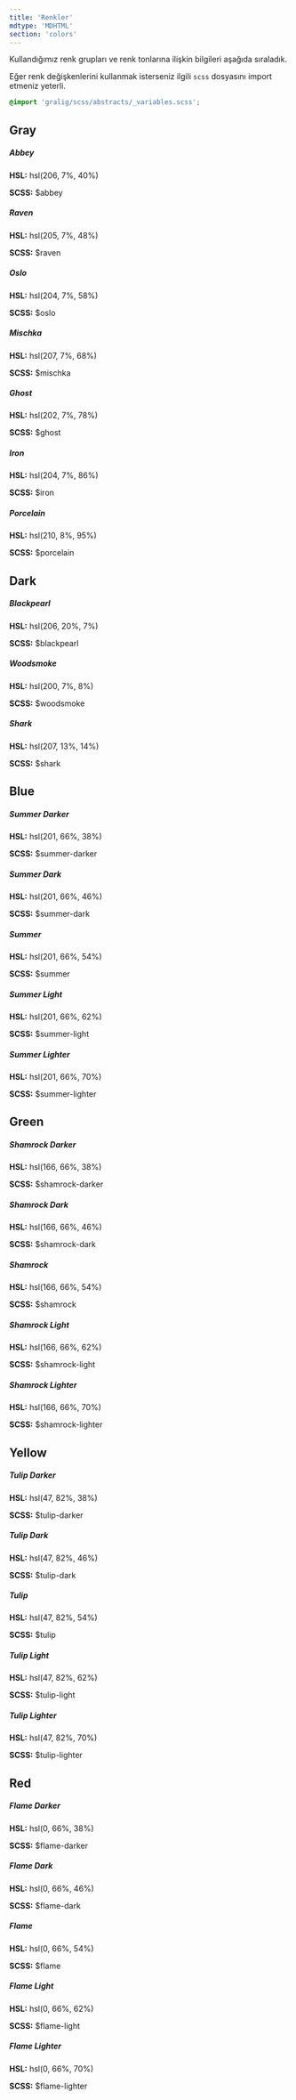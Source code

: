 ```yaml
---
title: 'Renkler'
mdtype: 'MDHTML'
section: 'colors'
---
```


Kullandığımız renk grupları ve renk tonlarına ilişkin bilgileri aşağıda sıraladık.

Eğer renk değişkenlerini kullanmak isterseniz ilgili `scss` dosyasını import etmeniz yeterli.

```scss
@import 'gralig/scss/abstracts/_variables.scss';
```

## Gray
  <div class="card card-horizontal card-media-left">
    <div class="card-media-wrapper">
      <div class="color-box abbey-bg"></div>
    </div>
    <div class="card-content">
      <h5 class="card-title">Abbey</h5>
      <div class="card-body">
        <p><strong>HSL:</strong> hsl(206, 7%, 40%)</p>
        <p><strong>SCSS:</strong> $abbey</p>
      </div>
    </div>
  </div>
  <div class="card card-horizontal card-media-left">
    <div class="card-media-wrapper">
      <div class="color-box raven-bg"></div>
    </div>
    <div class="card-content">
      <h5 class="card-title">Raven</h5>
      <div class="card-body">
        <p><strong>HSL:</strong> hsl(205, 7%, 48%)</p>
        <p><strong>SCSS:</strong> $raven</p>
      </div>
    </div>
  </div>
  <div class="card card-horizontal card-media-left">
    <div class="card-media-wrapper">
      <div class="color-box oslo-bg"></div>
    </div>
    <div class="card-content">
      <h5 class="card-title">Oslo</h5>
      <div class="card-body">
        <p><strong>HSL:</strong> hsl(204, 7%, 58%)</p>
        <p><strong>SCSS:</strong> $oslo</p>
      </div>
    </div>
  </div>
  <div class="card card-horizontal card-media-left">
    <div class="card-media-wrapper">
      <div class="color-box mischka-bg"></div>
    </div>
    <div class="card-content">
      <h5 class="card-title">Mischka</h5>
      <div class="card-body">
        <p><strong>HSL:</strong> hsl(207, 7%, 68%)</p>
        <p><strong>SCSS:</strong> $mischka</p>
      </div>
    </div>
  </div>

  <div class="card card-horizontal card-media-left">
    <div class="card-media-wrapper">
      <div class="color-box ghost-bg"></div>
    </div>
    <div class="card-content">
      <h5 class="card-title">Ghost</h5>
      <div class="card-body">
        <p><strong>HSL:</strong> hsl(202, 7%, 78%)</p>
        <p><strong>SCSS:</strong> $ghost</p>
      </div>
    </div>
  </div>

  <div class="card card-horizontal card-media-left">
    <div class="card-media-wrapper">
      <div class="color-box iron-bg"></div>
    </div>
    <div class="card-content">
      <h5 class="card-title">Iron</h5>
      <div class="card-body">
        <p><strong>HSL:</strong> hsl(204, 7%, 86%)</p>
        <p><strong>SCSS:</strong> $iron</p>
      </div>
    </div>
  </div>
  <div class="card card-horizontal card-media-left">
    <div class="card-media-wrapper">
      <div class="color-box porcelain-bg"></div>
    </div>
    <div class="card-content">
      <h5 class="card-title">Porcelain</h5>
      <div class="card-body">
        <p><strong>HSL:</strong> hsl(210, 8%, 95%)</p>
        <p><strong>SCSS:</strong> $porcelain</p>
      </div>
    </div>
  </div>

## Dark

  <div class="card card-horizontal card-media-left">
    <div class="card-media-wrapper">
      <div class="color-box blackpearl-bg"></div>
    </div>
    <div class="card-content">
      <h5 class="card-title">Blackpearl</h5>
      <div class="card-body">
        <p><strong>HSL:</strong> 	hsl(206, 20%, 7%)</p>
        <p><strong>SCSS:</strong> $blackpearl</p>
      </div>
    </div>
  </div>

  <div class="card card-horizontal card-media-left">
    <div class="card-media-wrapper">
      <div class="color-box woodsmoke-bg"></div>
    </div>
    <div class="card-content">
      <h5 class="card-title">Woodsmoke</h5>
      <div class="card-body">
        <p><strong>HSL:</strong> hsl(200, 7%, 8%)</p>
        <p><strong>SCSS:</strong> $woodsmoke</p>
      </div>
    </div>
  </div>

  <div class="card card-horizontal card-media-left">
    <div class="card-media-wrapper">
      <div class="color-box shark-bg"></div>
    </div>
    <div class="card-content">
      <h5 class="card-title">Shark</h5>
      <div class="card-body">
        <p><strong>HSL:</strong> hsl(207, 13%, 14%)</p>
        <p><strong>SCSS:</strong> $shark</p>
      </div>
    </div>
  </div>

## Blue

  <div class="card card-horizontal card-media-left">
    <div class="card-media-wrapper">
      <div class="color-box summer-darker-bg"></div>
    </div>
    <div class="card-content">
      <h5 class="card-title">Summer Darker</h5>
      <div class="card-body">
        <p><strong>HSL:</strong> hsl(201, 66%, 38%)</p>
        <p><strong>SCSS:</strong> $summer-darker</p>
      </div>
    </div>
  </div>
  <div class="card card-horizontal card-media-left">
    <div class="card-media-wrapper">
      <div class="color-box summer-dark-bg"></div>
    </div>
    <div class="card-content">
      <h5 class="card-title">Summer Dark</h5>
      <div class="card-body">
        <p><strong>HSL:</strong> hsl(201, 66%, 46%)</p>
        <p><strong>SCSS:</strong> $summer-dark</p>
      </div>
    </div>
  </div>
  <div class="card card-horizontal card-media-left">
    <div class="card-media-wrapper">
      <div class="color-box summer-bg"></div>
    </div>
    <div class="card-content">
      <h5 class="card-title">Summer</h5>
      <div class="card-body">
        <p><strong>HSL:</strong> hsl(201, 66%, 54%)</p>
        <p><strong>SCSS:</strong> $summer</p>
      </div>
    </div>
  </div>
  <div class="card card-horizontal card-media-left">
    <div class="card-media-wrapper">
      <div class="color-box summer-light-bg"></div>
    </div>
    <div class="card-content">
      <h5 class="card-title">Summer Light</h5>
      <div class="card-body">
        <p><strong>HSL:</strong> hsl(201, 66%, 62%)</p>
        <p><strong>SCSS:</strong> $summer-light</p>
      </div>
    </div>
  </div>
  <div class="card card-horizontal card-media-left">
    <div class="card-media-wrapper">
      <div class="color-box summer-lighter-bg"></div>
    </div>
    <div class="card-content">
      <h5 class="card-title">Summer Lighter</h5>
      <div class="card-body">
        <p><strong>HSL:</strong> hsl(201, 66%, 70%)</p>
        <p><strong>SCSS:</strong> $summer-lighter</p>
      </div>
    </div>
  </div>

## Green

  <div class="card card-horizontal card-media-left">
    <div class="card-media-wrapper">
      <div class="color-box shamrock-darker-bg"></div>
    </div>
    <div class="card-content">
      <h5 class="card-title">Shamrock Darker</h5>
      <div class="card-body">
        <p><strong>HSL:</strong> hsl(166, 66%, 38%)</p>
        <p><strong>SCSS:</strong> $shamrock-darker</p>
      </div>
    </div>
  </div>
  <div class="card card-horizontal card-media-left">
    <div class="card-media-wrapper">
      <div class="color-box shamrock-dark-bg"></div>
    </div>
    <div class="card-content">
      <h5 class="card-title">Shamrock Dark</h5>
      <div class="card-body">
        <p><strong>HSL:</strong> hsl(166, 66%, 46%)</p>
        <p><strong>SCSS:</strong> $shamrock-dark</p>
      </div>
    </div>
  </div>
  <div class="card card-horizontal card-media-left">
    <div class="card-media-wrapper">
      <div class="color-box shamrock-bg"></div>
    </div>
    <div class="card-content">
      <h5 class="card-title">Shamrock</h5>
      <div class="card-body">
        <p><strong>HSL:</strong> hsl(166, 66%, 54%)</p>
        <p><strong>SCSS:</strong> $shamrock</p>
      </div>
    </div>
  </div>
  <div class="card card-horizontal card-media-left">
    <div class="card-media-wrapper">
      <div class="color-box shamrock-light-bg"></div>
    </div>
    <div class="card-content">
      <h5 class="card-title">Shamrock Light</h5>
      <div class="card-body">
        <p><strong>HSL:</strong> hsl(166, 66%, 62%)</p>
        <p><strong>SCSS:</strong> $shamrock-light</p>
      </div>
    </div>
  </div>
  <div class="card card-horizontal card-media-left">
    <div class="card-media-wrapper">
      <div class="color-box shamrock-lighter-bg"></div>
    </div>
    <div class="card-content">
      <h5 class="card-title">Shamrock Lighter</h5>
      <div class="card-body">
        <p><strong>HSL:</strong> hsl(166, 66%, 70%)</p>
        <p><strong>SCSS:</strong> $shamrock-lighter</p>
      </div>
    </div>
  </div>

## Yellow

  <div class="card card-horizontal card-media-left">
    <div class="card-media-wrapper">
      <div class="color-box tulip-darker-bg"></div>
    </div>
    <div class="card-content">
      <h5 class="card-title">Tulip Darker</h5>
      <div class="card-body">
        <p><strong>HSL:</strong> hsl(47, 82%, 38%)</p>
        <p><strong>SCSS:</strong> $tulip-darker</p>
      </div>
    </div>
  </div>
  <div class="card card-horizontal card-media-left">
    <div class="card-media-wrapper">
      <div class="color-box tulip-dark-bg"></div>
    </div>
    <div class="card-content">
      <h5 class="card-title">Tulip Dark</h5>
      <div class="card-body">
        <p><strong>HSL:</strong> hsl(47, 82%, 46%)</p>
        <p><strong>SCSS:</strong> $tulip-dark</p>
      </div>
    </div>
  </div>
  <div class="card card-horizontal card-media-left">
    <div class="card-media-wrapper">
      <div class="color-box tulip-bg"></div>
    </div>
    <div class="card-content">
      <h5 class="card-title">Tulip</h5>
      <div class="card-body">
        <p><strong>HSL:</strong> hsl(47, 82%, 54%)</p>
        <p><strong>SCSS:</strong> $tulip</p>
      </div>
    </div>
  </div>
  <div class="card card-horizontal card-media-left">
    <div class="card-media-wrapper">
      <div class="color-box tulip-light-bg"></div>
    </div>
    <div class="card-content">
      <h5 class="card-title">Tulip Light</h5>
      <div class="card-body">
        <p><strong>HSL:</strong> hsl(47, 82%, 62%)</p>
        <p><strong>SCSS:</strong> $tulip-light</p>
      </div>
    </div>
  </div>
  <div class="card card-horizontal card-media-left">
    <div class="card-media-wrapper">
      <div class="color-box tulip-lighter-bg"></div>
    </div>
    <div class="card-content">
      <h5 class="card-title">Tulip Lighter</h5>
      <div class="card-body">
        <p><strong>HSL:</strong> hsl(47, 82%, 70%)</p>
        <p><strong>SCSS:</strong> $tulip-lighter</p>
      </div>
    </div>
  </div>

## Red

  <div class="card card-horizontal card-media-left">
    <div class="card-media-wrapper">
      <div class="color-box flame-darker-bg"></div>
    </div>
    <div class="card-content">
      <h5 class="card-title">Flame Darker</h5>
      <div class="card-body">
        <p><strong>HSL:</strong> hsl(0, 66%, 38%)</p>
        <p><strong>SCSS:</strong> $flame-darker</p>
      </div>
    </div>
  </div>
  <div class="card card-horizontal card-media-left">
    <div class="card-media-wrapper">
      <div class="color-box flame-dark-bg"></div>
    </div>
    <div class="card-content">
      <h5 class="card-title">Flame Dark</h5>
      <div class="card-body">
        <p><strong>HSL:</strong> hsl(0, 66%, 46%)</p>
        <p><strong>SCSS:</strong> $flame-dark</p>
      </div>
    </div>
  </div>
  <div class="card card-horizontal card-media-left">
    <div class="card-media-wrapper">
      <div class="color-box flame-bg"></div>
    </div>
    <div class="card-content">
      <h5 class="card-title">Flame</h5>
      <div class="card-body">
        <p><strong>HSL:</strong> hsl(0, 66%, 54%)</p>
        <p><strong>SCSS:</strong> $flame</p>
      </div>
    </div>
  </div>
  <div class="card card-horizontal card-media-left">
    <div class="card-media-wrapper">
      <div class="color-box flame-light-bg"></div>
    </div>
    <div class="card-content">
      <h5 class="card-title">Flame Light</h5>
      <div class="card-body">
        <p><strong>HSL:</strong> hsl(0, 66%, 62%)</p>
        <p><strong>SCSS:</strong> $flame-light</p>
      </div>
    </div>
  </div>
  <div class="card card-horizontal card-media-left">
    <div class="card-media-wrapper">
      <div class="color-box flame-lighter-bg"></div>
    </div>
    <div class="card-content">
      <h5 class="card-title">Flame Lighter</h5>
      <div class="card-body">
        <p><strong>HSL:</strong> hsl(0, 66%, 70%)</p>
        <p><strong>SCSS:</strong> $flame-lighter</p>
      </div>
    </div>
  </div>